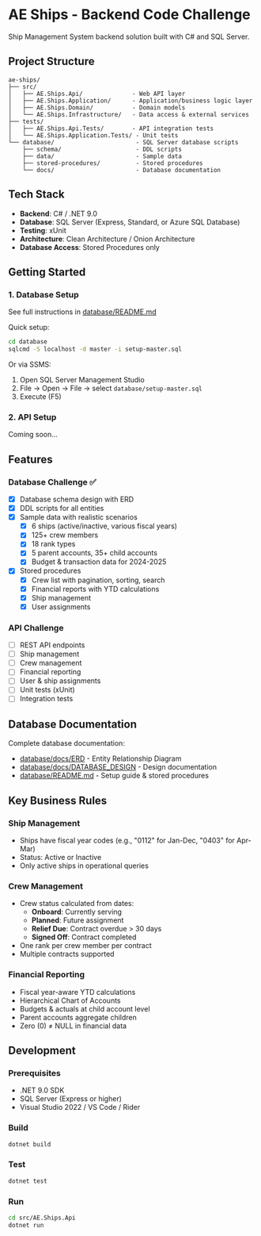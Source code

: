 # AE Ships - Backend Code Challenge

Ship Management System backend solution built with C# and SQL Server.

## Project Structure

```
ae-ships/
├── src/
│   ├── AE.Ships.Api/              - Web API layer
│   ├── AE.Ships.Application/      - Application/business logic layer
│   ├── AE.Ships.Domain/           - Domain models
│   └── AE.Ships.Infrastructure/   - Data access & external services
├── tests/
│   ├── AE.Ships.Api.Tests/        - API integration tests
│   └── AE.Ships.Application.Tests/ - Unit tests
└── database/                       - SQL Server database scripts
    ├── schema/                     - DDL scripts
    ├── data/                       - Sample data
    ├── stored-procedures/          - Stored procedures
    └── docs/                       - Database documentation
```

## Tech Stack

-   **Backend**: C# / .NET 9.0
-   **Database**: SQL Server (Express, Standard, or Azure SQL Database)
-   **Testing**: xUnit
-   **Architecture**: Clean Architecture / Onion Architecture
-   **Database Access**: Stored Procedures only

## Getting Started

### 1. Database Setup

See full instructions in [database/README.md](database/README.md)

Quick setup:

```bash
cd database
sqlcmd -S localhost -d master -i setup-master.sql
```

Or via SSMS:

1. Open SQL Server Management Studio
2. File → Open → File → select `database/setup-master.sql`
3. Execute (F5)

### 2. API Setup

Coming soon...

## Features

### Database Challenge ✅

-   [x] Database schema design with ERD
-   [x] DDL scripts for all entities
-   [x] Sample data with realistic scenarios
    -   [x] 6 ships (active/inactive, various fiscal years)
    -   [x] 125+ crew members
    -   [x] 18 rank types
    -   [x] 5 parent accounts, 35+ child accounts
    -   [x] Budget & transaction data for 2024-2025
-   [x] Stored procedures
    -   [x] Crew list with pagination, sorting, search
    -   [x] Financial reports with YTD calculations
    -   [x] Ship management
    -   [x] User assignments

### API Challenge

-   [ ] REST API endpoints
-   [ ] Ship management
-   [ ] Crew management
-   [ ] Financial reporting
-   [ ] User & ship assignments
-   [ ] Unit tests (xUnit)
-   [ ] Integration tests

## Database Documentation

Complete database documentation:

-   [database/docs/ERD](database/docs/ERD) - Entity Relationship Diagram
-   [database/docs/DATABASE_DESIGN](database/docs/DATABASE_DESIGN) - Design documentation
-   [database/README.md](database/README.md) - Setup guide & stored procedures

## Key Business Rules

### Ship Management

-   Ships have fiscal year codes (e.g., "0112" for Jan-Dec, "0403" for Apr-Mar)
-   Status: Active or Inactive
-   Only active ships in operational queries

### Crew Management

-   Crew status calculated from dates:
    -   **Onboard**: Currently serving
    -   **Planned**: Future assignment
    -   **Relief Due**: Contract overdue > 30 days
    -   **Signed Off**: Contract completed
-   One rank per crew member per contract
-   Multiple contracts supported

### Financial Reporting

-   Fiscal year-aware YTD calculations
-   Hierarchical Chart of Accounts
-   Budgets & actuals at child account level
-   Parent accounts aggregate children
-   Zero (0) ≠ NULL in financial data

## Development

### Prerequisites

-   .NET 9.0 SDK
-   SQL Server (Express or higher)
-   Visual Studio 2022 / VS Code / Rider

### Build

```bash
dotnet build
```

### Test

```bash
dotnet test
```

### Run

```bash
cd src/AE.Ships.Api
dotnet run
```
